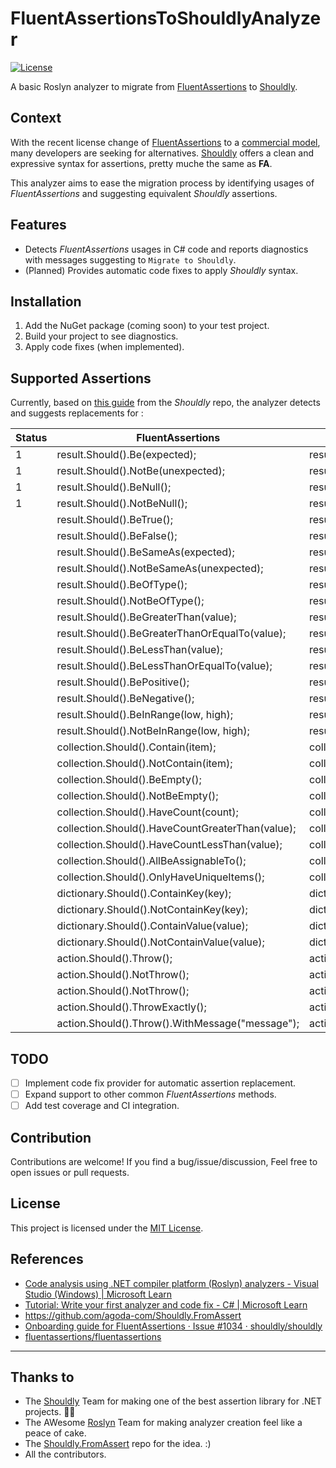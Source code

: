 # FluentAssertionsToShouldlyAnalyzer

[![License](https://img.shields.io/github/license/BrainSolutionsTeam/FAToShouldlyAnalyzer)](https://github.com/BrainSolutionsTeam/FAToShouldlyAnalyzer/blob/master/LICENSE)

A basic Roslyn analyzer to migrate from [FluentAssertions](https://github.com/fluentassertions/fluentassertions) to [Shouldly](https://github.com/shouldly/shouldly).

## Context

With the recent license change of [FluentAssertions](https://github.com/fluentassertions/fluentassertions) to a [commercial model](https://github.com/fluentassertions/fluentassertions/pull/2943), many developers are seeking for alternatives. [Shouldly](https://github.com/shouldly/shouldly) offers a clean and expressive syntax for assertions, pretty muche the same as **FA**.

This analyzer aims to ease the migration process by identifying usages of _FluentAssertions_ and suggesting equivalent _Shouldly_ assertions.

## Features

- Detects _FluentAssertions_ usages in C# code and reports diagnostics with messages suggesting to `Migrate to Shouldly`.
- (Planned) Provides automatic code fixes to apply _Shouldly_ syntax.

## Installation

1. Add the NuGet package (coming soon) to your test project.
2. Build your project to see diagnostics.
3. Apply code fixes (when implemented).

## Supported Assertions

Currently, based on [this guide](https://github.com/shouldly/shouldly/issues/1034) from the _Shouldly_ repo, the analyzer detects and suggests replacements for :

| Status | FluentAssertions                                 | Shouldly                                          |
| ------ | ------------------------------------------------ | ------------------------------------------------- |
| 1      | result.Should().Be(expected);                    | result.ShouldBe(expected);                        |
| 1      | result.Should().NotBe(unexpected);               | result.ShouldNotBe(unexpected);                   |
| 1      | result.Should().BeNull();                        | result.ShouldBeNull();                            |
| 1      | result.Should().NotBeNull();                     | result.ShouldNotBeNull();                         |
|        | result.Should().BeTrue();                        | result.ShouldBeTrue();                            |
|        | result.Should().BeFalse();                       | result.ShouldBeFalse();                           |
|        | result.Should().BeSameAs(expected);              | result.ShouldBeSameAs(expected);                  |
|        | result.Should().NotBeSameAs(unexpected);         | result.ShouldNotBeSameAs(unexpected);             |
|        | result.Should().BeOfType();                      | result.ShouldBeOfType();                          |
|        | result.Should().NotBeOfType();                   | result.ShouldNotBeOfType();                       |
|        | result.Should().BeGreaterThan(value);            | result.ShouldBeGreaterThan(value);                |
|        | result.Should().BeGreaterThanOrEqualTo(value);   | result.ShouldBeGreaterThanOrEqualTo(value);       |
|        | result.Should().BeLessThan(value);               | result.ShouldBeLessThan(value);                   |
|        | result.Should().BeLessThanOrEqualTo(value);      | result.ShouldBeLessThanOrEqualTo(value);          |
|        | result.Should().BePositive();                    | result.ShouldBePositive();                        |
|        | result.Should().BeNegative();                    | result.ShouldBeNegative();                        |
|        | result.Should().BeInRange(low, high);            | result.ShouldBeInRange(low, high);                |
|        | result.Should().NotBeInRange(low, high);         | result.ShouldNotBeInRange(low, high);             |
|        | collection.Should().Contain(item);               | collection.ShouldContain(item);                   |
|        | collection.Should().NotContain(item);            | collection.ShouldNotContain(item);                |
|        | collection.Should().BeEmpty();                   | collection.ShouldBeEmpty();                       |
|        | collection.Should().NotBeEmpty();                | collection.ShouldNotBeEmpty();                    |
|        | collection.Should().HaveCount(count);            | collection.Count.ShouldBe(count);                 |
|        | collection.Should().HaveCountGreaterThan(value); | collection.Count.ShouldBeGreaterThan(value);      |
|        | collection.Should().HaveCountLessThan(value);    | collection.Count.ShouldBeLessThan(value);         |
|        | collection.Should().AllBeAssignableTo();         | collection.ShouldAllBeAssignableTo();             |
|        | collection.Should().OnlyHaveUniqueItems();       | collection.ShouldAllBeUnique();                   |
|        | dictionary.Should().ContainKey(key);             | dictionary.ShouldContainKey(key);                 |
|        | dictionary.Should().NotContainKey(key);          | dictionary.ShouldNotContainKey(key);              |
|        | dictionary.Should().ContainValue(value);         | dictionary.ShouldContainValue(value);             |
|        | dictionary.Should().NotContainValue(value);      | dictionary.ShouldNotContainValue(value);          |
|        | action.Should().Throw();                         | action.ShouldThrow();                             |
|        | action.Should().NotThrow();                      | action.ShouldNotThrow();                          |
|        | action.Should().NotThrow();                      | action.ShouldNotThrow();                          |
|        | action.Should().ThrowExactly();                  | action.ShouldThrowExactly();                      |
|        | action.Should().Throw().WithMessage("message");  | action.ShouldThrow().Message.ShouldBe("message"); |

## TODO

- [ ] Implement code fix provider for automatic assertion replacement.
- [ ] Expand support to other common _FluentAssertions_ methods.
- [ ] Add test coverage and CI integration.

## Contribution

Contributions are welcome! If you find a bug/issue/discussion, Feel free to open issues or pull requests.

## License

This project is licensed under the [MIT License](https://github.com/BrainSolutionsTeam/FAToShouldlyAnalyzer/blob/master/LICENSE).

## References

- [Code analysis using .NET compiler platform (Roslyn) analyzers - Visual Studio (Windows) | Microsoft Learn](https://learn.microsoft.com/en-us/visualstudio/code-quality/roslyn-analyzers-overview?view=vs-2022)
- [Tutorial: Write your first analyzer and code fix - C# | Microsoft Learn](https://learn.microsoft.com/en-us/dotnet/csharp/roslyn-sdk/tutorials/how-to-write-csharp-analyzer-code-fix)
- https://github.com/agoda-com/Shouldly.FromAssert
- [Onboarding guide for FluentAssertions · Issue #1034 · shouldly/shouldly](https://github.com/shouldly/shouldly/issues/1034)
- [fluentassertions/fluentassertions](https://github.com/fluentassertions/fluentassertions)

---

## Thanks to

- The [Shouldly](https://github.com/shouldly/shouldly) Team for making one of the best assertion library for .NET projects. 👏🏽
- The AWesome [Roslyn](https://github.com/dotnet/roslyn) Team for making analyzer creation feel like a peace of cake.
- The [Shouldly.FromAssert](https://github.com/agoda-com/Shouldly.FromAssert?tab=readme-ov-file) repo for the idea. :)
- All the contributors.
